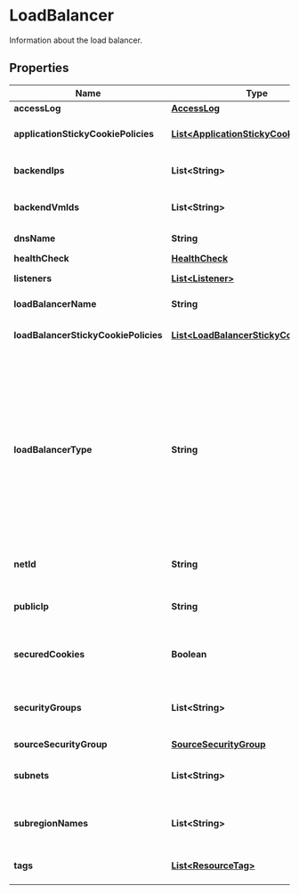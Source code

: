 

# LoadBalancer

Information about the load balancer.

## Properties

| Name | Type | Description | Notes |
|------------ | ------------- | ------------- | -------------|
|**accessLog** | [**AccessLog**](AccessLog.md) |  |  [optional] |
|**applicationStickyCookiePolicies** | [**List&lt;ApplicationStickyCookiePolicy&gt;**](ApplicationStickyCookiePolicy.md) | The stickiness policies defined for the load balancer. |  [optional] |
|**backendIps** | **List&lt;String&gt;** | One or more public IPs of backend VMs. |  [optional] |
|**backendVmIds** | **List&lt;String&gt;** | One or more IDs of backend VMs for the load balancer. |  [optional] |
|**dnsName** | **String** | The DNS name of the load balancer. |  [optional] |
|**healthCheck** | [**HealthCheck**](HealthCheck.md) |  |  [optional] |
|**listeners** | [**List&lt;Listener&gt;**](Listener.md) | The listeners for the load balancer. |  [optional] |
|**loadBalancerName** | **String** | The name of the load balancer. |  [optional] |
|**loadBalancerStickyCookiePolicies** | [**List&lt;LoadBalancerStickyCookiePolicy&gt;**](LoadBalancerStickyCookiePolicy.md) | The policies defined for the load balancer. |  [optional] |
|**loadBalancerType** | **String** | The type of load balancer. Valid only for load balancers in a Net.&lt;br /&gt; If &#x60;LoadBalancerType&#x60; is &#x60;internet-facing&#x60;, the load balancer has a public DNS name that resolves to a public IP.&lt;br /&gt; If &#x60;LoadBalancerType&#x60; is &#x60;internal&#x60;, the load balancer has a public DNS name that resolves to a private IP. |  [optional] |
|**netId** | **String** | The ID of the Net for the load balancer. |  [optional] |
|**publicIp** | **String** | (internet-facing only) The public IP associated with the load balancer. |  [optional] |
|**securedCookies** | **Boolean** | Whether secure cookies are enabled for the load balancer. |  [optional] |
|**securityGroups** | **List&lt;String&gt;** | One or more IDs of security groups for the load balancers. Valid only for load balancers in a Net. |  [optional] |
|**sourceSecurityGroup** | [**SourceSecurityGroup**](SourceSecurityGroup.md) |  |  [optional] |
|**subnets** | **List&lt;String&gt;** | The ID of the Subnet in which the load balancer was created. |  [optional] |
|**subregionNames** | **List&lt;String&gt;** | The ID of the Subregion in which the load balancer was created. |  [optional] |
|**tags** | [**List&lt;ResourceTag&gt;**](ResourceTag.md) | One or more tags associated with the load balancer. |  [optional] |



